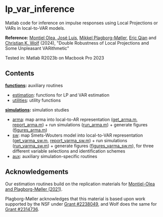# lp_var_inference

Matlab code for inference on impulse responses using Local Projections or VARs in local-to-VAR models.

**Reference:**
[Montiel Olea, José Luis](https://www.joseluismontielolea.com), [Mikkel Plagborg-Møller](https://www.mikkelpm.com), [Eric Qian](https://www.eric-qian.com) and [Christian K. Wolf](https://www.christiankwolf.com/) (2024), "Double Robustness of Local Projections and Some Unpleasant VARithmetic"

Tested in: Matlab R2023b on Macbook Pro 2023

## Contents

**[functions](functions):** auxiliary routines
- [estimation](functions/estimation): functions for LP and VAR estimation
- [utilities](functions/utilities): utility functions

**[simulations](simulations):** simulation studies
- [arma](simulations/arma): map arma into local-to-AR representation ([get_arma.m](simulations/arma/inputs/get_arma.m), [report_arma.m](simulations/arma/inputs/report_arma.m)) + run simulations ([run_arma.m](simulations/arma/run_arma.m)) + generate figures ([figures_arma.m](simulations/arma/figures_arma.m))
- [sw](simulations/sw_lshock): map Smets-Wouters model into local-to-VAR representation ([get_varma_sw.m](simulations/sw_lshock/inputs/get_varma.sw.m), [report_varma_sw.m](simulations/sw_lshock/inputs/report_varma_sw.m)) + run simulations ([run_varma_sw.m](simulations/sw_lshock/run_varma.m)) + generate figures ([figures_varma_sw.m](simulations/sw_lshock/figures_varma.m)), for three different variable selections and identification schemes
- [aux](aux): auxiliary simulation-specific routines

## Acknowledgements
Our estimation routines build on the replication materials for [Montiel-Olea and Plagborg-Møller (2021)](https://github.com/jm4474/Lag-augmented_LocalProjections).

Plagborg-Møller acknowledges that this material is based upon work supported by the NSF under [Grant #2238049](https://www.nsf.gov/awardsearch/showAward?AWD_ID=2238049), and Wolf does the same for [Grant #2314736](https://www.nsf.gov/awardsearch/showAward?AWD_ID=2314736).
